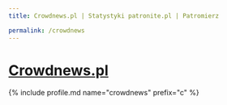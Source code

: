 ```yaml
---
title: Crowdnews.pl | Statystyki patronite.pl | Patromierz

permalink: /crowdnews
---
```


# [Crowdnews.pl](https://patronite.pl/crowdnews)

{% include profile.md name="crowdnews" prefix="c" %}
